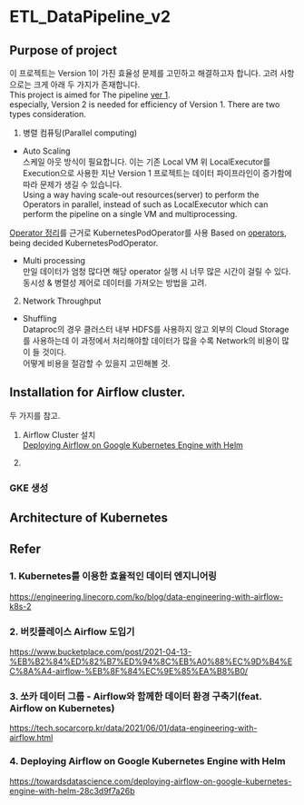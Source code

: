 # ETL_DataPipeline_v2

## Purpose of project
이 프로젝트는 Version 1이 가진 효율성 문제를 고민하고 해결하고자 합니다. 고려 사항으로는 크게 아래 두 가지가 존재합니다.\
This project is aimed for The pipeline [ver 1](https://github.com/NiceOneSon/ETL_DataPipeline_v1).\
especially, Version 2 is needed for efficiency of Version 1. There are two types consideration.

1. 병렬 컴퓨팅(Parallel computing)
- Auto Scaling\
스케일 아웃 방식이 필요합니다. 이는 기존 Local VM 위 LocalExecutor를 Execution으로 사용한 지난 Version 1 프로젝트는 데이터 파이프라인이 증가함에 따라 문제가 생길 수 있습니다.\
Using a way having scale-out resources(server) to perform the Operators in parallel, instead of such as LocalExecutor which can perform the pipeline on a single VM and multiprocessing.

[Operator 정리](https://www.notion.so/Operators-eb269379975a48be90f6089a03a8f4ec)를 근거로 KubernetesPodOperator를 사용
Based on [operators](https://www.notion.so/Operators-eb269379975a48be90f6089a03a8f4ec), being decided KubernetesPodOperator.

- Multi processing\
만일 데이터가 엄청 많다면 해당 operator 실행 시 너무 많은 시간이 걸릴 수 있다.\
동시성 & 병렬성 제어로 데이터를 가져오는 방법을 고려.

2. Network Throughput
- Shuffling\
Dataproc의 경우 클러스터 내부 HDFS를 사용하지 않고 외부의 Cloud Storage를 사용하는데 이 과정에서 처리해야할 데이터가 많을 수록 Network의 비용이 많이 들 것이다.\
어떻게 비용을 절감할 수 있을지 고민해볼 것.


## Installation for Airflow cluster.
두 가지를 참고.
1. Airflow Cluster 설치\
[Deploying Airflow on Google Kubernetes Engine with Helm](https://towardsdatascience.com/deploying-airflow-on-google-kubernetes-engine-with-helm-28c3d9f7a26b)

2. 
### GKE 생성
### 

## Architecture of Kubernetes



## Refer
### 1. Kubernetes를 이용한 효율적인 데이터 엔지니어링
https://engineering.linecorp.com/ko/blog/data-engineering-with-airflow-k8s-2

### 2. 버킷플레이스 Airflow 도입기
https://www.bucketplace.com/post/2021-04-13-%EB%B2%84%ED%82%B7%ED%94%8C%EB%A0%88%EC%9D%B4%EC%8A%A4-airflow-%EB%8F%84%EC%9E%85%EA%B8%B0/

### 3. 쏘카 데이터 그룹 - Airflow와 함께한 데이터 환경 구축기(feat. Airflow on Kubernetes)
https://tech.socarcorp.kr/data/2021/06/01/data-engineering-with-airflow.html

### 4. Deploying Airflow on Google Kubernetes Engine with Helm
https://towardsdatascience.com/deploying-airflow-on-google-kubernetes-engine-with-helm-28c3d9f7a26b
